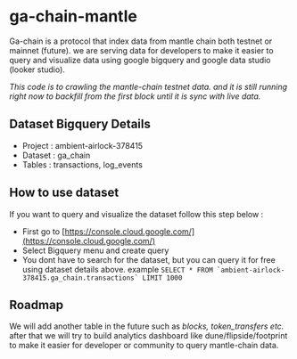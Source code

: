 # ga-chain-mantle

Ga-chain is a protocol that index data from mantle chain both testnet or mainnet (future). 
we are serving data for developers to make it easier to query and visualize data using google bigquery and google data studio (looker studio).

<em>This code is to crawling the mantle-chain testnet data. and it is still running right now to backfill from the first block until it is sync with live data.</em>

## Dataset Bigquery Details

- Project : ambient-airlock-378415
- Dataset : ga_chain
- Tables : transactions, log_events

## How to use dataset

If you want to query and visualize the dataset follow this step below :
- First go to [https://console.cloud.google.com/](https://console.cloud.google.com/)
- Select Bigquery menu and create query
- You dont have to search for the dataset, but you can query it for free using dataset details above. example ``SELECT * FROM `ambient-airlock-378415.ga_chain.transactions` LIMIT 1000``

## Roadmap

We will add another table in the future such as <em>blocks, token_transfers etc.</em> after that we will try to build analytics dashboard like dune/flipside/footprint to make it easier for developer or community to query mantle-chain data.
